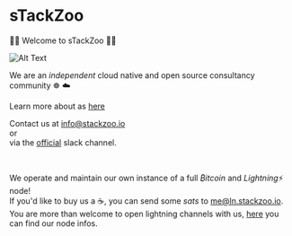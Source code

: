 # sTackZoo


🦍🐘 Welcome to sTackZoo 🦘🐅


![Alt Text](https://media.giphy.com/media/WTO8QA0mX2Cfw5vhkp/giphy.gif)

We are an *independent* cloud native and open source consultancy community ☸ ☁️

Learn more about as <a href="https://www.stackzoo.io/about">here</a>

Contact us at info@stackzoo.io
</br>
or
</br>
via the <a href="https://stackzoo.slack.com">official</a> slack channel.

</br>

We operate and maintain our own instance of a full *₿itcoin* and *Lightning*⚡ node!  
If you'd like to buy us a ☕, you can send some *sats* to me@ln.stackzoo.io.  
You are more than welcome to open lightning channels with us, [here](https://amboss.space/node/0356db1a21dbecf14c3a3781719c9c9c4e1eee3826b67a34619c7dbe34bcafaf96) you can find our node infos.


